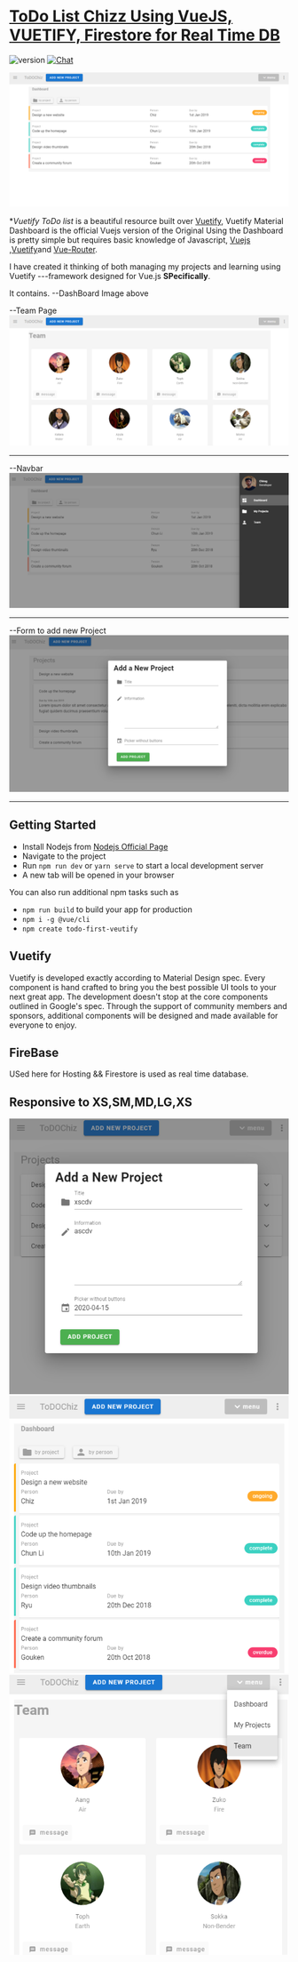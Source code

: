 # [ToDo List Chizz Using VueJS, VUETIFY, Firestore for Real Time DB](https://chiraghs.me)

![version](https://img.shields.io/badge/version-1.0-blue.svg)   [![Chat](https://img.shields.io/badge/chat-on%20instagram-7289da.svg)](https://www.instagram.com/chirag_hs_/?hl=en)

![Product Gif](/imagess/Mainpre.png)


**Vuetify ToDo list*  is a beautiful resource built over [Vuetify](https://vuetifyjs.com/en/), Vuetify Material Dashboard is the official Vuejs version of the Original  Using the Dashboard is pretty simple but requires basic knowledge of Javascript, [Vuejs](https://vuejs.org/v2/guide/) ,[Vuetify](https://vuetifyjs.com/)and [Vue-Router](https://router.vuejs.org/en/).

I have created it thinking of both managing my projects and learning using Vuetify ---framework designed for Vue.js **SPecifically**.

It contains.
--DashBoard Image above 

--Team Page
![Product Gif](/imagess/team.png)


------------------------------------------------------------

--Navbar 
![Product Gif](/imagess/Navbar.png)


------------------------------------------------------------


--Form to add new Project 
![Product Gif](/imagess/Forms.png)



------------------------------------------------------------


## Getting Started
- Install Nodejs from [Nodejs Official Page](https://nodejs.org/en/)
- Navigate to the project
- Run `npm run dev` or `yarn serve` to start a local development server
- A new tab will be opened in your browser

You can also run additional npm tasks such as
- `npm run build` to build your app for production
- `npm i -g @vue/cli`
- `npm create todo-first-veutify`

## Vuetify
Vuetify is developed exactly according to Material Design spec. Every component is hand crafted to bring you the best possible UI tools to your next great app. The development doesn't stop at the core components outlined in Google's spec. Through the support of community members and sponsors, additional components will be designed and made available for everyone to enjoy.

## FireBase
USed here for Hosting &&
Firestore is used as real time database.

## Responsive to XS,SM,MD,LG,XS
![responsive Gif](/imagess/rform.png)  ![responsive Gif](/imagess/rdash.png) ![responsive Gif](/imagess/rteam.png)